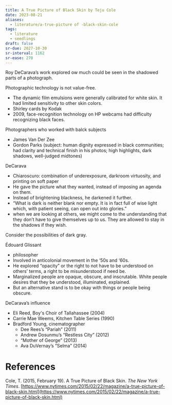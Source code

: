 ```yaml
---
title: A True Picture of Black Skin by Teju Cole
date: 2023-08-21
aliases:
  - literature/a-true-picture of -black-skin-cole
tags:
  - literature
  - seedlings
draft: false
sr-due: 2027-10-30
sr-interval: 1162
sr-ease: 270
---
```

Roy DeCarava’s work explored ow much could be seen in the shadowed parts of a photograph.

Photographic technology is not value-free.

- The dynamic film emulsions were generally calibrated for white skin. It had limited sensitivity to other skin colors.
- Shirley cards by Kodak
- 2009, face-recognition technology on HP webcams had difficulty recognizing black faces.

Photographers who worked with balck subjects

- James Van Der Zee
- Gordon Parks (subject: human dignity expressed in black communities; had clarity and technical finish in his photos; high highlights, dark shadows, well-judged midtones)

DeCarava

- Chiaroscuro: combination of underexposure, darkroom virtuosity, and printing on soft paper
- He gave the picture what they wanted, instead of imposing an agenda on them.
- Instead of brightening blackness, he darkened it further.
- “What is dark is neither blank nor empty. It is in fact full of wise light which, with patient seeing, can open out into glories.”
- when we are looking at others, we might come to the understanding that they don’t have to give themselves up to us. They are allowed to stay in the shadows if they wish.

Consider the possibilities of dark gray.

Édouard Glissant

- philosopher
- Involved in anticolonial movement in the ‘50s and ‘60s.
- He explored “opacity” or the right to not have to be understood on others’ terms, a right to be misunderstood if need be.
- Marginalized people are opaque, obscure, and inscrutable. White people desires that they be understood, illuminated, explained.
- But an alternative stand is to be okay with things or people being obscure.

DeCarava’s influence

- Eli Reed, Boy's Choir of Tallahassee (2004)
- Carrie Mae Weems, Kitchen Table Series (1990)
- Bradford Young, cinematographer
   - Dee Rees’s “Pariah” (2011)
   - Andrew Dosunmu’s “Restless City” (2012)
   - “Mother of George” (2013)
   - Ava DuVernay’s “Selma” (2014)

# References

Cole, T. (2015, February 19). A True Picture of Black Skin. _The New York Times_. [https://www.nytimes.com/2015/02/22/magazine/a-true-picture-of-black-skin.html](https://www.nytimes.com/2015/02/22/magazine/a-true-picture-of-black-skin.html)